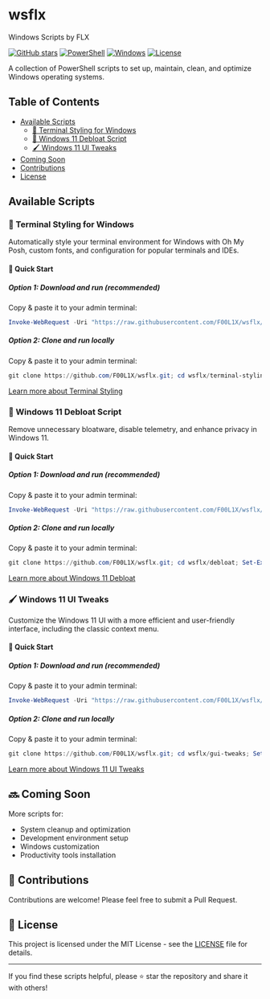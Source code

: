# wsflx
Windows Scripts by FLX

[![GitHub stars](https://img.shields.io/github/stars/F00L1X/wsflx?style=social)](https://github.com/F00L1X/wsflx/stargazers)
[![PowerShell](https://img.shields.io/badge/PowerShell-5.1%2B-blue)](https://github.com/PowerShell/PowerShell)
[![Windows](https://img.shields.io/badge/Platform-Windows%207--11-brightgreen)](https://www.microsoft.com/windows)
[![License](https://img.shields.io/badge/License-MIT-yellow)](LICENSE)

A collection of PowerShell scripts to set up, maintain, clean, and optimize Windows operating systems.

## Table of Contents
- [Available Scripts](#available-scripts)
  - [🎨 Terminal Styling for Windows](#-terminal-styling-for-windows)
  - [🧹 Windows 11 Debloat Script](#-windows-11-debloat-script)
  - [🖌️ Windows 11 UI Tweaks](#-windows-11-ui-tweaks)
- [Coming Soon](#-coming-soon)
- [Contributions](#-contributions)
- [License](#-license)

## Available Scripts

### 🎨 Terminal Styling for Windows

Automatically style your terminal environment for Windows with Oh My Posh, custom fonts, and configuration for popular terminals and IDEs.

#### 🚀 Quick Start

##### Option 1: Download and run (recommended)
Copy & paste it to your admin terminal:
```powershell
Invoke-WebRequest -Uri "https://raw.githubusercontent.com/F00L1X/wsflx/main/terminal-styling/style_terminal_w11.ps1" -OutFile "$env:TEMP\style_terminal_w11.ps1";Set-ExecutionPolicy Bypass -Scope Process -Force; & "$env:TEMP\style_terminal_w11.ps1"
```

##### Option 2: Clone and run locally
Copy & paste it to your admin terminal:
```powershell
git clone https://github.com/F00L1X/wsflx.git; cd wsflx/terminal-styling; Set-ExecutionPolicy Bypass -Scope Process -Force; .\style_terminal_w11.ps1
```

[Learn more about Terminal Styling](terminal-styling/readme.md)

### 🧹 Windows 11 Debloat Script

Remove unnecessary bloatware, disable telemetry, and enhance privacy in Windows 11.

#### 🚀 Quick Start

##### Option 1: Download and run (recommended)
Copy & paste it to your admin terminal:
```powershell
Invoke-WebRequest -Uri "https://raw.githubusercontent.com/F00L1X/wsflx/main/debloat/debloatW11.ps1" -OutFile "$env:TEMP\debloatW11.ps1";Set-ExecutionPolicy Bypass -Scope Process -Force; & "$env:TEMP\debloatW11.ps1"
```

##### Option 2: Clone and run locally
Copy & paste it to your admin terminal:
```powershell
git clone https://github.com/F00L1X/wsflx.git; cd wsflx/debloat; Set-ExecutionPolicy Bypass -Scope Process -Force; .\debloatW11.ps1
```

[Learn more about Windows 11 Debloat](debloat/readme.md)

### 🖌️ Windows 11 UI Tweaks

Customize the Windows 11 UI with a more efficient and user-friendly interface, including the classic context menu.

#### 🚀 Quick Start

##### Option 1: Download and run (recommended)
Copy & paste it to your admin terminal:
```powershell
Invoke-WebRequest -Uri "https://raw.githubusercontent.com/F00L1X/wsflx/main/gui-tweaks/tweakW11.ps1" -OutFile "$env:TEMP\tweakW11.ps1";Set-ExecutionPolicy Bypass -Scope Process -Force; & "$env:TEMP\tweakW11.ps1"
```

##### Option 2: Clone and run locally
Copy & paste it to your admin terminal:
```powershell
git clone https://github.com/F00L1X/wsflx.git; cd wsflx/gui-tweaks; Set-ExecutionPolicy Bypass -Scope Process -Force; .\tweakW11.ps1
```

[Learn more about Windows 11 UI Tweaks](gui-tweaks/readme.md)

## 🔜 Coming Soon

More scripts for:
- System cleanup and optimization
- Development environment setup
- Windows customization
- Productivity tools installation

## 🙌 Contributions

Contributions are welcome! Please feel free to submit a Pull Request.

## 📜 License

This project is licensed under the MIT License - see the [LICENSE](LICENSE) file for details.

---

If you find these scripts helpful, please ⭐ star the repository and share it with others!
